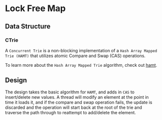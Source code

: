 # Lock Free Map


## Data Structure 

### CTrie

A `Concurrent Trie` is a non-blocking implementation of a `Hash Array Mapped Trie (HAMT)` that utilizes atomic Compare and Swap (CAS) operations.

To learn more about the `Hash Array Mapped Trie` algorithm, check out [hamt](https://github.com/sirgallo/hamt/blob/main/docs/HashArrayMappedTrie.md).


## Design

The design takes the basic algorithm for `HAMT`, and adds in `CAS` to insert/delete new values. A thread will modify an element at the point in time it loads it, and if the compare and swap operation fails, the update is discarded and the operation will start back at the root of the trie and traverse the path through to reattempt to add/delete the element.